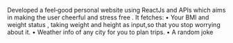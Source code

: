 Developed a feel‐good personal website using ReactJs and APIs which
aims in making the user cheerful and stress free .
It fetches:
• Your BMI and weight status , taking weight and height as input,so
that you stop worrying about it.
• Weather info of any city for you to plan trips.
• A random joke
